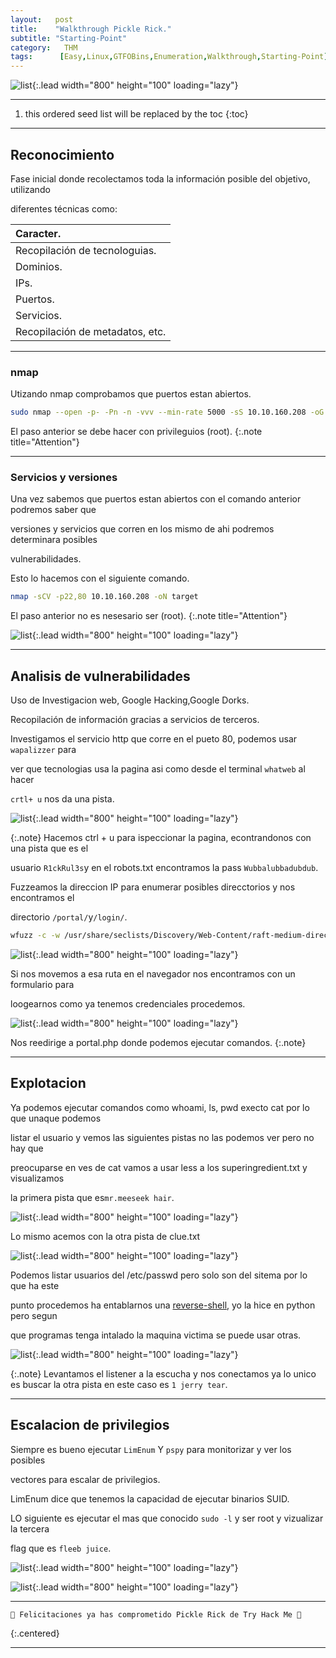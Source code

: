 ```yaml
---
layout:   post
title:    "Walkthrough Pickle Rick."
subtitle: "Starting-Point"
category:   THM
tags:      [Easy,Linux,GTFOBins,Enumeration,Walkthrough,Starting-Point]
---
```

![list](/assets/img/rick/rick2.png){:.lead width="800" height="100" loading="lazy"}

***
<!--more-->

1. this ordered seed list will be replaced by the toc
{:toc}

***

## Reconocimiento

Fase inicial donde recolectamos toda la información posible del objetivo, utilizando 

diferentes técnicas como:

| Caracter.                                   |
|:--------------------------------------------|
|Recopilación de tecnologuias.                |
|Dominios.                                    |
|IPs.                                         |
|Puertos.                                     |
|Servicios.                                   |
|Recopilación de metadatos, etc.              |


***
### nmap

Utizando nmap comprobamos que puertos estan abiertos.


```bash
sudo nmap --open -p- -Pn -n -vvv --min-rate 5000 -sS 10.10.160.208 -oG allports
```
El paso anterior se debe hacer con privileguios (root).
{:.note title="Attention"}

***
### Servicios y versiones

Una vez sabemos que puertos estan abiertos con el comando anterior podremos saber que 

versiones y servicios que corren en los mismo de ahi podremos determinara posibles 

vulnerabilidades.

Esto lo hacemos con el siguiente comando.


```bash
nmap -sCV -p22,80 10.10.160.208 -oN target
```
El paso anterior no es nesesario ser (root).
{:.note title="Attention"}

![list](/assets/img/rick/Kali-2022-09-18-21-40-56.png){:.lead width="800" height="100" loading="lazy"}

***
## Analisis de vulnerabilidades

Uso de Investigacion web, Google Hacking,Google Dorks.

Recopilación de información gracias a servicios de terceros.

Investigamos el servicio http que corre en el pueto 80, podemos usar `wapalizzer` para 

ver que tecnologias usa la pagina asi como desde el terminal `whatweb` al hacer 

`crtl+ u` nos da una pista. 

![list](/assets/img/rick/Kali-2022-09-18-21-45-15.png){:.lead width="800" height="100" loading="lazy"}

{:.note}
Hacemos ctrl + u para ispeccionar la pagina, econtrandonos con una pista que es el 

usuario `R1ckRul3s`y en el robots.txt encontramos la pass `Wubbalubbadubdub`.


Fuzzeamos la direccion IP para enumerar posibles direcctorios y nos encontramos el 

directorio `/portal/`y`/login/`.

```bash
wfuzz -c -w /usr/share/seclists/Discovery/Web-Content/raft-medium-directories.txt -u http://10.10.160.208/FUZZ.php -t 200 -hc=404
```
![list](/assets/img/rick/Kali-2022-09-18-22-04-44.png){:.lead width="800" height="100" loading="lazy"}

Si nos movemos a esa ruta en el navegador nos encontramos con un formulario para 

loogearnos como ya tenemos credenciales procedemos.

![list](/assets/img/rick/Kali-2022-09-18-22-00-09.png){:.lead width="800" height="100" loading="lazy"}

Nos reedirige a portal.php donde podemos ejecutar comandos.
{:.note}

***
## Explotacion

Ya podemos ejecutar comandos como whoami, ls, pwd execto cat por lo que unaque podemos 

listar el usuario y vemos las siguientes pistas no las podemos ver pero no hay que 

preocuparse en ves de cat vamos a usar less a los superingredient.txt y visualizamos 

la primera pista que es`mr.meeseek hair`. 

 ![list](/assets/img/rick/Kali-2022-09-18-23-28-13.png){:.lead width="800" height="100" loading="lazy"}

Lo mismo acemos con la otra pista de clue.txt

 ![list](/assets/img/rick/Kali-2022-09-18-23-36-33.png){:.lead width="800" height="100" loading="lazy"}

Podemos listar usuarios del /etc/passwd pero solo son del sitema por lo que ha este 

punto procedemos ha entablarnos una [reverse-shell], yo la hice en python pero segun 

que programas tenga intalado la maquina victima se puede usar otras. 

[reverse-shell]: https://www.revshells.com/

 ![list](/assets/img/rick/Kali-2022-09-18-23-45-08.png){:.lead width="800" height="100" loading="lazy"}

{:.note}
Levantamos el listener a la escucha y nos conectamos ya lo unico es buscar la otra pista
en este caso es `1 jerry tear`.

***
## Escalacion de privilegios 

Siempre es bueno ejecutar `LimEnum` Y `pspy` para monitorizar y ver los posibles 

vectores para escalar de privilegios.

LimEnum dice que tenemos la capacidad de ejecutar binarios SUID.

LO siguiente es ejecutar el mas que conocido `sudo -l` y ser root y vizualizar la tercera 

flag que es `fleeb juice`.

 ![list](/assets/img/rick/Kali-2022-09-18-23-46-29.png){:.lead width="800" height="100" loading="lazy"}

 ![list](/assets/img/rick/Kali-2022-09-18-23-48-00.png){:.lead width="800" height="100" loading="lazy"}


***
```bash
🎉 Felicitaciones ya has comprometido Pickle Rick de Try Hack Me 🎉
```
{:.centered}
***